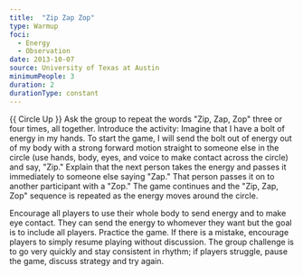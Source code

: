 ```yaml
---
title:  "Zip Zap Zop"
type: Warmup
foci:
  - Energy
  - Observation
date: 2013-10-07
source: University of Texas at Austin
minimumPeople: 3
duration: 2
durationType: constant
---
```

{{ Circle Up }}
Ask the group to repeat the words "Zip, Zap, Zop" three or four times, all together.
Introduce the activity: Imagine that I have a bolt of energy in my hands.
To start the game, I will send the bolt out of energy out of my body with a strong forward motion straight to someone else in the circle (use hands, body, eyes, and voice to make contact across the circle) and say, "Zip."
Explain that the next person takes the energy and passes it immediately to someone else saying "Zap."
That person passes it on to another participant with a "Zop."
The game continues and the "Zip, Zap, Zop" sequence is repeated as the energy moves around the circle.  

Encourage all players to use their whole body to send energy and to make eye contact.
They can send the energy to whomever they want but the goal is to include all players. Practice the game.
If there is a mistake, encourage players to simply resume playing without discussion.
The group challenge is to go very quickly and stay consistent in rhythm; if players struggle, pause the game, discuss strategy and try again.
